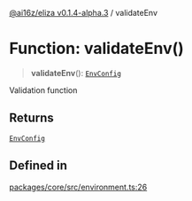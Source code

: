 [@ai16z/eliza v0.1.4-alpha.3](../index.md) / validateEnv

# Function: validateEnv()

> **validateEnv**(): [`EnvConfig`](../type-aliases/EnvConfig.md)

Validation function

## Returns

[`EnvConfig`](../type-aliases/EnvConfig.md)

## Defined in

[packages/core/src/environment.ts:26](https://github.com/ae6623/ai-agent-cognitivedriftt/blob/main/packages/core/src/environment.ts#L26)
